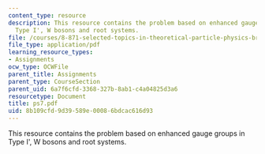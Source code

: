 ```yaml
---
content_type: resource
description: This resource contains the problem based on enhanced gauge groups in
  Type I', W bosons and root systems.
file: /courses/8-871-selected-topics-in-theoretical-particle-physics-branes-and-gauge-theory-dynamics-fall-2004/8b109cfd9d39589e00086bdcac616d93_ps7.pdf
file_type: application/pdf
learning_resource_types:
- Assignments
ocw_type: OCWFile
parent_title: Assignments
parent_type: CourseSection
parent_uid: 6a7f6cfd-3368-327b-8ab1-c4a04825d3a6
resourcetype: Document
title: ps7.pdf
uid: 8b109cfd-9d39-589e-0008-6bdcac616d93
---
```

This resource contains the problem based on enhanced gauge groups in Type I', W bosons and root systems.